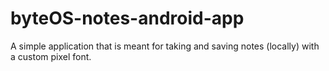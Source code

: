# byteOS-notes-android-app

A simple application that is meant for taking and saving notes (locally) with a custom pixel font.